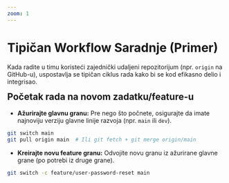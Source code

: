 ```yaml
---
zoom: 1
---
```


# Tipičan Workflow Saradnje (Primer)

<v-click>

Kada radite u timu koristeći zajednički udaljeni repozitorijum (npr. `origin` na GitHub-u), uspostavlja se tipičan
ciklus rada kako bi se kod efikasno delio i integrisao.

</v-click>

<v-click>

<h2 style="margin-top: 0.5rem;">Početak rada na novom zadatku/feature-u</h2>

<v-clicks>

- **Ažurirajte glavnu granu:** Pre nego što počnete, osigurajte da imate najnoviju verziju glavne linije razvoja (npr. `main` ili `dev`).
```bash
git switch main
git pull origin main  # Ili git fetch + git merge origin/main
```

- **Kreirajte novu feature granu:** Odvojite novu granu iz ažurirane glavne grane (po potrebi iz druge grane).
```bash
git switch -c feature/user-password-reset main
```

</v-clicks>

</v-click>
